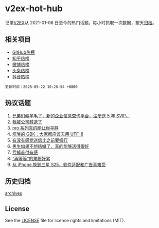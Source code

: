 # v2ex-hot-hub

 记录[V2EX](https://www.v2ex.com/)从 2021-01-06 日至今的热门话题。每小时抓取一次数据，按天[归档](archives)。
 
 ## 相关项目

- [GitHub热榜](https://github.com/lonnyzhang423/github-hot-hub)
- [知乎热榜](https://github.com/lonnyzhang423/zhihu-hot-hub)
- [微博热榜](https://github.com/lonnyzhang423/weibo-hot-hub)
- [头条热榜](https://github.com/lonnyzhang423/toutiao-hot-hub)
- [抖音热榜](https://github.com/lonnyzhang423/douyin-hot-hub)


 `更新时间：2025-05-22 10:28:54 +0800`

## 热议话题

1. [兄弟们薅羊毛了，新的企业信息查询平台，注册送 5 年 SVIP。](https://www.v2ex.com/t/1133226)
1. [我被公司辞退了](https://www.v2ex.com/t/1133220)
1. [pro 系列真的能让你平静](https://www.v2ex.com/t/1133201)
1. [坑爹的 GBK：大家都应该去用 UTF-8](https://www.v2ex.com/t/1133223)
1. [有没有感觉迷信比之前要盛行](https://www.v2ex.com/t/1133236)
1. [男生如果不想结婚了，真的能够活得很好](https://www.v2ex.com/t/1133334)
1. [亏掉首付有感](https://www.v2ex.com/t/1133437)
1. [“再等等”的果粉好累](https://www.v2ex.com/t/1133212)
1. [从 iPhone 换到三星 S25，软件适配和广告真难受](https://www.v2ex.com/t/1133315)

## 历史归档

[archives](archives)

## License

See the [LICENSE](LICENSE) file for license rights and limitations (MIT).
